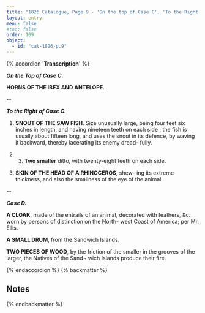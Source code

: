 ```yaml
---
title: "1826 Catalogue, Page 9 - 'On the top of Case C', 'To the Right of Case C' & Case D"
layout: entry
menu: false
#toc: false
order: 109
object:
  - id: "cat-1826-p.9"
---
```

{% accordion '**Transcription**' %}

***On the Top of Case C.***

**HORNS OF THE IBEX AND ANTELOPE**.

--

***To the Right of Case C.***

1. **SNOUT OF THE SAW FISH**.
Size unusually large, being four feet six inches in length,
and having nineteen teeth on each side ; the fish is usually
about fifteen long, and uses the snout in its defence, by
waving it backward, thereby lacerating its enemy dread-
fully.

2. 3. **Two smaller** ditto, with twenty-eight teeth on each side.

4. **SKIN OF THE HEAD OF A RHINOCEROS**, shew-
ing its extreme thickness, and also the smallness of
the eye of the animal.

--

***Case D.***

**A CLOAK**, made of the entrails of an animal, decorated
with feathers, &c. worn by persons of distinction on
the North- west Coast of America; per Mr. Ellis.

**A SMALL DRUM**, from the Sandwich Islands.

**TWO PIECES OF WOOD**, by the friction of the smaller
in the grooves of the larger, the Natives of the Sand¬
wich Islands produce their fire.

{% endaccordion %}
{% backmatter %}

## Notes

{% endbackmatter %}

